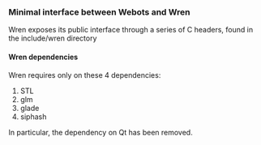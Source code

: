### Minimal interface between Webots and Wren

Wren exposes its public interface through a series of C headers, found in the include/wren directory

#### Wren dependencies

Wren requires only on these 4 dependencies:

1. STL
2. glm
3. glade
4. siphash

In particular, the dependency on Qt has been removed.
